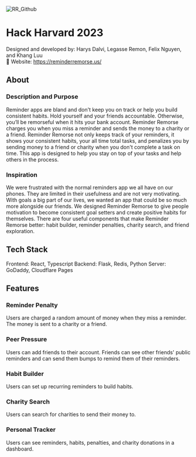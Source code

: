 ![RR_Github](https://github.com/cslegasse/reminder-remorse/assets/102162055/b4b4f04c-646c-4d00-94e1-996b2dd97a7d)

# **Hack Harvard 2023**

Designed and developed by: Harys Dalvi, Legasse Remon, Felix Nguyen, and Khang Luu\
🔗 Website: https://reminderremorse.us/

## About

### Description and Purpose

Reminder apps are bland and don't keep you on track or help you build consistent habits. Hold yourself and your friends accountable. Otherwise, you’ll be remorseful when it hits your bank account. Reminder Remorse charges you when you miss a reminder and sends the money to a charity or a friend. Reminder Remorse not only keeps track of your reminders, it shows your consistent habits, your all time total tasks, and penalizes you by sending money to a friend or charity when you don't complete a task on time. This app is designed to help you stay on top of your tasks and help others in the process.

### Inspiration

We were frustrated with the normal reminders app we all have on our phones. They are limited in their usefulness and are not very motivating. With goals a big part of our lives, we wanted an app that could be so much more alongside our friends. We designed Reminder Remorse to give people motivation to become consistent goal setters and create positive habits for themselves. There are four useful components that make Reminder Remorse better: habit builder, reminder penalties, charity search, and friend exploration.

## Tech Stack

Frontend: React, Typescript
Backend: Flask, Redis, Python
Server: GoDaddy, Cloudflare Pages

## Features

### Reminder Penalty

Users are charged a random amount of money when they miss a reminder. The money is sent to a charity or a friend.

### Peer Pressure

Users can add friends to their account. Friends can see other friends' public reminders and can send them bumps to remind them of their reminders.

### Habit Builder

Users can set up recurring reminders to build habits.

### Charity Search

Users can search for charities to send their money to.

### Personal Tracker

Users can see reminders, habits, penalties, and charity donations in a dashboard.
